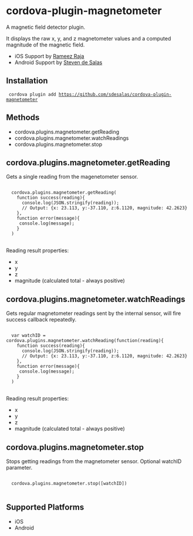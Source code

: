 cordova-plugin-magnetometer
====================

A magnetic field detector plugin. 

It displays the raw x, y, and z magnetometer values and a computed magnitude of the magnetic field.

- iOS Support by [Rameez Raja](https://github.com/mrameezraja)
- Android Support by [Steven de Salas](https://github.com/sdesalas)

Installation
------------

<code> cordova plugin add https://github.com/sdesalas/cordova-plugin-magnetometer </code>


Methods
-------
- cordova.plugins.magnetometer.getReading
- cordova.plugins.magnetometer.watchReadings
- cordova.plugins.magnetometer.stop


cordova.plugins.magnetometer.getReading
-------------------------------------------

Gets a single reading from the magenetometer sensor.

<pre>
<code>
  cordova.plugins.magnetometer.getReading(
    function success(reading){
      console.log(JSON.stringify(reading)); 
      // Output: {x: 23.113, y:-37.110, z:6.1120, magnitude: 42.2623}
    }, 
    function error(message){
     console.log(message);
    }
  )
</code>
</pre>

Reading result properties:
- x 
- y
- z
- magnitude (calculated total - always positive)


cordova.plugins.magnetometer.watchReadings
-------------------------------------------

Gets regular magnetometer readings sent by the internal sensor, will fire success callback repeatedly.

<pre>
<code>
  var watchID = cordova.plugins.magnetometer.watchReading(function(reading){
    function success(reading){
      console.log(JSON.stringify(reading)); 
      // Output: {x: 23.113, y:-37.110, z:6.1120, magnitude: 42.2623}
    }, 
    function error(message){
     console.log(message);
    }
  )
</code>
</pre>

Reading result properties:
- x
- y
- z
- magnitude (calculated total - always positive)

cordova.plugins.magnetometer.stop
--------------------------------

Stops getting readings from the magnetometer sensor. Optional watchID parameter.

<pre>
<code>
  cordova.plugins.magnetometer.stop([watchID])
</code>
</pre>

Supported Platforms
-------------------

- iOS
- Android 

